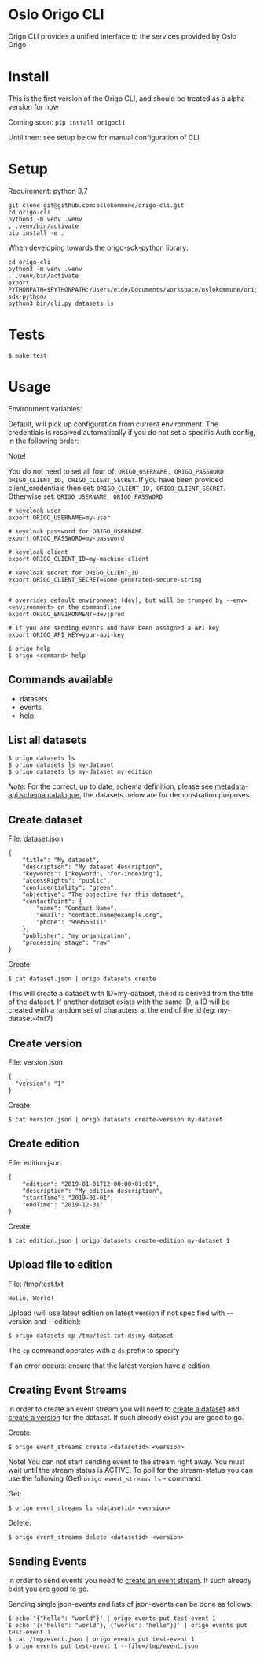 # Oslo Origo CLI

Origo CLI provides a unified interface to the services provided by Oslo Origo

# Install
This is the first version of the Origo CLI, and should be treated as a alpha-version for now

Coming soon: ```pip install origocli```

Until then: see setup below for manual configuration of CLI

# Setup

Requirement: python 3.7

```
git clone git@github.com:oslokommune/origo-cli.git
cd origo-cli
python3 -m venv .venv
. .venv/bin/activate
pip install -e .
```

When developing towards the origo-sdk-python library:
```
cd origo-cli
python3 -m venv .venv
. .venv/bin/activate
export PYTHONPATH=$PYTHONPATH:/Users/eide/Documents/workspace/oslokommune/origo-sdk-python/
python3 bin/cli.py datasets ls
```

# Tests
```
$ make test
```

# Usage
Environment variables:

Default, will pick up configuration from current environment.
The credentials is resolved automatically if you do not set a specific Auth config, in the following order:

Note!

You do not need to set all four of: `ORIGO_USERNAME, ORIGO_PASSWORD, ORIGO_CLIENT_ID, ORIGO_CLIENT_SECRET`.
If you have been provided client_credentials then set: `ORIGO_CLIENT_ID, ORIGO_CLIENT_SECRET`. 
Otherwise set: `ORIGO_USERNAME, ORIGO_PASSWORD`
```
# keycloak user
export ORIGO_USERNAME=my-user

# keycloak password for ORIGO_USERNAME
export ORIGO_PASSWORD=my-password

# keycloak client
export ORIGO_CLIENT_ID=my-machine-client

# keycloak secret for ORIGO_CLIENT_ID
export ORIGO_CLIENT_SECRET=some-generated-secure-string


# overrides default environment (dev), but will be trumped by --env=<environment> on the commandline
export ORIGO_ENVIRONMENT=dev|prod

# If you are sending events and have been assigned a API key
export ORIGO_API_KEY=your-api-key
```
```
$ origo help
$ origo <command> help
```

## Commands available
* datasets
* events
* help

## List all datasets
```
$ origo datasets ls
$ origo datasets ls my-dataset
$ origo datasets ls my-dataset my-edition
```

*Note*: For the correct, up to date, schema definition, please see [metadata-api schema catalogue](https://github.oslo.kommune.no/origo-dataplatform/metadata-api/tree/master/schema), the datasets below are for demonstration purposes

## Create dataset
File: dataset.json
```
{
    "title": "My dataset",
    "description": "My dataset description",
    "keywords": ["keyword", "for-indexing"],
    "accessRights": "public",
    "confidentiality": "green",
    "objective": "The objective for this dataset",
    "contactPoint": {
        "name": "Contact Name",
        "email": "contact.name@example.org",
        "phone": "999555111"
    },
    "publisher": "my organization",
    "processing_stage": "raw"
}

```
Create:
```
$ cat dataset.json | origo datasets create
```
This will create a dataset with ID=my-dataset, the id is derived from the title of the dataset. If another dataset exists with the same ID, a ID will be created with a random set of characters at the end of the id (eg: my-dataset-4nf7)

## Create version
File: version.json
```
{
  "version": "1"
}

```
Create:
```
$ cat version.json | origo datasets create-version my-dataset
```

## Create edition
File: edition.json
```
{
    "edition": "2019-01-01T12:00:00+01:01",
    "description": "My edition description",
    "startTime": "2019-01-01",
    "endTime": "2019-12-31"
}

```
Create:
```
$ cat edition.json | origo datasets create-edition my-dataset 1
```

## Upload file to edition
File: /tmp/test.txt
```
Hello, World!
```
Upload (will use latest edition on latest version if not specified with --version and --edition):
```
$ origo datasets cp /tmp/test.txt ds:my-dataset
```
The `cp` command operates with a `ds` prefix to specify

If an error occurs: ensure that the latest version have a edition

## Creating Event Streams

In order to create an event stream you will need to [create a dataset](#create-dataset) and [create a 
version](#create-version) for the dataset. If such already exist you are good to go.

Create:
```
$ origo event_streams create <datasetid> <version>
```
Note! You can not start sending event to the stream right away. You must wait until
the stream status is ACTIVE. To poll for the stream-status you can use the following (Get) `origo event_streams ls` - command.

Get:
```
$ origo event_streams ls <datasetid> <version>
```
Delete:
```
$ origo event_streams delete <datasetid> <version>
```

## Sending Events

In order to send events you need to [create an event stream](#creating-event-streams). 
If such already exist you are good to go.

Sending single json-events and lists of json-events can be done as follows:
```
$ echo '{"hello": "world"}' | origo events put test-event 1
$ echo '[{"hello": "world"}, {"world": "hello"}]' | origo events put test-event 1
$ cat /tmp/event.json | origo events put test-event 1
$ origo events put test-event 1 --file=/tmp/event.json
```

